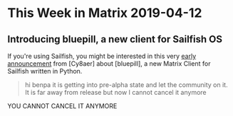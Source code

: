 # This Week in Matrix 2019-04-12

## Introducing bluepill, a new client for Sailfish OS

If you're using Sailfish, you might be interested in this very [early announcement](https://talk.maemo.org/showpost.php?p=1556056&postcount=72 ) from [Cy8aer] about [bluepill], a new Matrix Client for Sailfish written in Python.

> hi benpa it is getting into pre-alpha state and let the community on it. It is far away from release but now I cannot cancel it anymore

YOU CANNOT CANCEL IT ANYMORE
